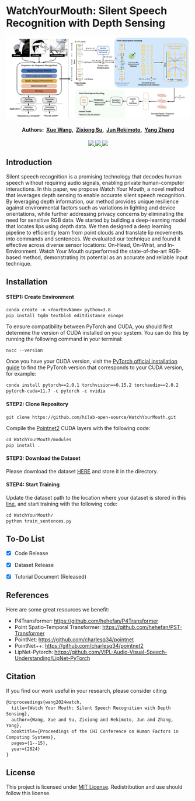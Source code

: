 # WatchYourMouth: Silent Speech Recognition with Depth Sensing
![Teaser Image](./img/Teaser.png)
<div>
    <h4 align="center">
        Authors:&nbsp
        <a href='https://xueewang.github.io/' target='_blank'>Xue Wang</a>,&nbsp;
        <a href='https://www.shawnsu.net/' target='_blank'>Zixiong Su</a>,&nbsp;
        <a href='https://lab.rekimoto.org/members/rekimoto/' target='_blank'>Jun Rekimoto</a>,&nbsp;
        <a href='https://yangzhang.dev/' target='_blank'>Yang Zhang</a>
    </h4>
</div>

<div>
    <h4 align="center">
        <a href="https://dl.acm.org/doi/10.1145/3613904.3642092" target='_blank'>
        <img src="https://img.shields.io/badge/CHI_2024-Paper-green">
        </a>
        <a href="https://youtu.be/wm8CLepJaCg?si=H_7jVMJLF64Cmuf8" target='_blank'>
        <img src="https://img.shields.io/badge/Youtube%20Video-%23FF0000.svg?logo=YouTube&logoColor=white">
        </a>
        <a href="https://drive.google.com/drive/folders/174mlRrNpxAdqMASRp7cAU4d0iCTQk7SA?usp=sharing" target='_blank'>
        <img src="https://img.shields.io/badge/Dataset-_Sentences-blue">
        </a>
    </h4>
</div>

## Introduction
Silent speech recognition is a promising technology that decodes human speech without requiring audio signals, enabling private human-computer interactions. In this paper, we propose Watch Your Mouth, a novel method that leverages depth sensing to enable accurate silent speech recognition. By leveraging depth information, our method provides unique resilience against environmental factors such as variations in lighting and device orientations, while further addressing privacy concerns by eliminating the need for sensitive RGB data. We started by building a deep-learning model that locates lips using depth data. We then designed a deep learning pipeline to efficiently learn from point clouds and translate lip movements into commands and sentences. We evaluated our technique and found it effective across diverse sensor locations: On-Head, On-Wrist, and In-Environment. Watch Your Mouth outperformed the state-of-the-art RGB-based method, demonstrating its potential as an accurate and reliable input technique.

## Installation
#### STEP1: Create Environment
```
conda create -n <YourEnvName> python=3.8
pip install tqdm textblob editdistance einops
```
To ensure compatibility between PyTorch and CUDA, you should first determine the version of CUDA installed on your system. You can do this by running the following command in your terminal:
```
nvcc --version
```
Once you have your CUDA version, visit the [PyTorch official installation guide](https://pytorch.org/get-started/previous-versions/) to find the PyTorch version that corresponds to your CUDA version, for example:
```
conda install pytorch==2.0.1 torchvision==0.15.2 torchaudio==2.0.2 pytorch-cuda=11.7 -c pytorch -c nvidia
```
#### STEP2: Clone Repository
```
git clone https://github.com/hilab-open-source/WatchYourMouth.git
```
Compile the [Pointnet2](https://github.com/facebookresearch/votenet/tree/main/pointnet2) CUDA layers with the following code:
```
cd WatchYourMouth/modules
pip install .
```
#### STEP3: Download the Dataset
Please download the dataset [HERE](https://drive.google.com/drive/folders/174mlRrNpxAdqMASRp7cAU4d0iCTQk7SA) and store it in the directory.

#### STEP4: Start Training
Update the dataset path to the location where your dataset is stored in this [line](https://github.com/hilab-open-source/WatchYourMouth/blob/ebda2232ab9efbe4d31c941b694d9d8ca1172ff4/train_sentences.py#L210), and start training with the following code:
```
cd WatchYourMouth/
python train_sentences.py
```

## To-Do List

- [x] Code Release
- [x] Dataset Release
- [x] Tutorial Document (Released)


## References
Here are some great resources we benefit:
- P4Transformer: https://github.com/hehefan/P4Transformer
- Point Spatio-Temporal Transformer: https://github.com/hehefan/PST-Transformer
- PointNet: https://github.com/charlesq34/pointnet
- PointNet++: https://github.com/charlesq34/pointnet2
- LipNet-Pytorch: https://github.com/VIPL-Audio-Visual-Speech-Understanding/LipNet-PyTorch

## Citation
If you find our work useful in your research, please consider citing:
```
@inproceedings{wang2024watch,
  title={Watch Your Mouth: Silent Speech Recognition with Depth Sensing},
  author={Wang, Xue and Su, Zixiong and Rekimoto, Jun and Zhang, Yang},
  booktitle={Proceedings of the CHI Conference on Human Factors in Computing Systems},
  pages={1--15},
  year={2024}
}
```
## License
This project is licensed under <a rel="license" href="./LICENSE">MIT License</a>. Redistribution and use should follow this license.
